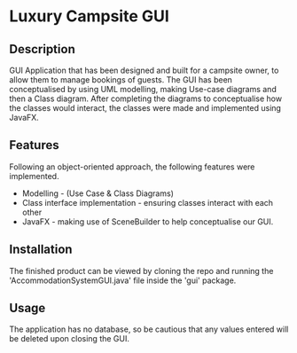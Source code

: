 # Luxury Campsite GUI 

## Description 
GUI Application that has been designed and built for a campsite owner, to allow them to manage bookings of guests. The GUI has been conceptualised by using UML modelling, making Use-case diagrams and then a Class diagram. After completing the diagrams to conceptualise how the classes would interact, the classes were made and implemented using JavaFX. 

## Features
Following an object-oriented approach, the following features were implemented.
- Modelling - (Use Case & Class Diagrams)
- Class interface implementation - ensuring classes interact with each other 
- JavaFX - making use of SceneBuilder to help conceptualise our GUI.

## Installation 
The finished product can be viewed by cloning the repo and running the 'AccommodationSystemGUI.java' file inside the 'gui' package.

## Usage
The application has no database, so be cautious that any values entered will be deleted upon closing the GUI.
